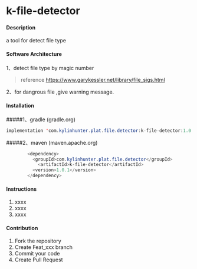 # k-file-detector

#### Description

a tool for detect file type

#### Software Architecture
1、detect file type by magic number  
> reference  https://www.garykessler.net/library/file_sigs.html

2、for dangrous file ,give warning message.


#### Installation
#####1、gradle (gradle.org)
```java
implementation 'com.kylinhunter.plat.file.detector:k-file-detector:1.0.1'
```
#####2、maven (maven.apache.org)
```java
        <dependency>
          <groupId>com.kylinhunter.plat.file.detector</groupId>
            <artifactId>k-file-detector</artifactId>
          <version>1.0.1</version>
        </dependency>
```

#### Instructions

1.  xxxx
2.  xxxx
3.  xxxx

#### Contribution

1.  Fork the repository
2.  Create Feat_xxx branch
3.  Commit your code
4.  Create Pull Request

